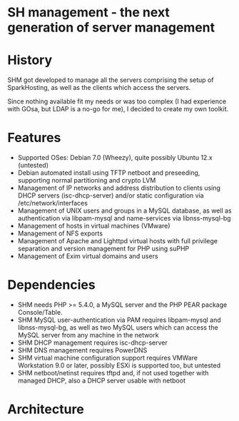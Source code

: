 SH management - the next generation of server management
===

# History
SHM got developed to manage all the servers comprising the setup of SparkHosting, as well as the clients which access the servers.

Since nothing available fit my needs or was too complex (I had experience with GOsa, but LDAP is a no-go for me), I decided to create my own toolkit.

# Features
* Supported OSes: Debian 7.0 (Wheezy), quite possibly Ubuntu 12.x (untested)
* Debian automated install using TFTP netboot and preseeding, supporting normal partitioning and crypto LVM
* Management of IP networks and address distribution to clients using DHCP servers (isc-dhcp-server) and/or static configuration via /etc/network/interfaces
* Management of UNIX users and groups in a MySQL database, as well as authentication via libpam-mysql and name-services via libnss-mysql-bg
* Management of hosts in virtual machines (VMware)
* Management of NFS exports
* Management of Apache and Lighttpd virtual hosts with full privilege separation and version management for PHP using suPHP
* Management of Exim virtual domains and users

# Dependencies
* SHM needs PHP >= 5.4.0, a MySQL server and the PHP PEAR package Console/Table.
* SHM MySQL user-authentication via PAM requires libpam-mysql and libnss-mysql-bg, as well as two MySQL users which can access the MySQL server from any machine in the network
* SHM DHCP management requires isc-dhcp-server
* SHM DNS management requires PowerDNS
* SHM virtual machine configuration support requires VMWare Workstation 9.0 or later, possibly ESXi is supported too, but untested
* SHM netboot/netinst requires tftpd and, if not used together with managed DHCP, also a DHCP server usable with netboot

# Architecture
